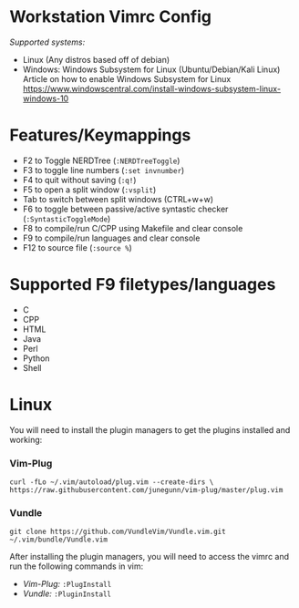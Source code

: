 # Workstation Vimrc Config
*Supported systems:*
- Linux (Any distros based off of debian)
- Windows: Windows Subsystem for Linux (Ubuntu/Debian/Kali Linux)
Article on how to enable Windows Subsystem for Linux https://www.windowscentral.com/install-windows-subsystem-linux-windows-10

# Features/Keymappings
- F2 to Toggle NERDTree (`:NERDTreeToggle`)
- F3 to toggle line numbers (`:set invnumber`)
- F4 to quit without saving (`:q!`)
- F5 to open a split window (`:vsplit`)
- Tab to switch between split windows (CTRL+w+w)
- F6 to toggle between passive/active syntastic checker (`:SyntasticToggleMode`)
- F8 to compile/run C/CPP using Makefile and clear console
- F9 to compile/run languages and clear console
- F12 to source file (`:source %`)

# Supported F9 filetypes/languages
- C
- CPP
- HTML
- Java
- Perl
- Python
- Shell

# Linux
You will need to install the plugin managers to get the plugins installed and working:
### Vim-Plug
`curl -fLo ~/.vim/autoload/plug.vim --create-dirs \
    https://raw.githubusercontent.com/junegunn/vim-plug/master/plug.vim`

### Vundle
`git clone https://github.com/VundleVim/Vundle.vim.git ~/.vim/bundle/Vundle.vim`

After installing the plugin managers, you will need to access the vimrc and run the following commands in vim:
- *Vim-Plug:* `:PlugInstall`
- *Vundle:* `:PluginInstall`



